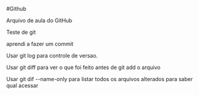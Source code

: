 #Github

Arquivo de aula do GitHub

Teste de git

aprendi a fazer um commit

Usar git log para controle de versao.

Usar git diff para ver o que foi feito antes de git add o arquivo

Usar git dif --name-only para listar todos os arquivos alterados para saber qual acessar 
